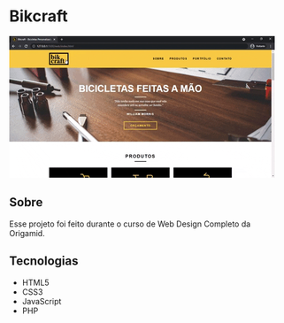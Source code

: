 # Bikcraft

![](bikcraft.gif)

## Sobre
Esse projeto foi feito durante o curso de Web Design Completo da Origamid.

## Tecnologias
- HTML5
- CSS3
- JavaScript
- PHP
